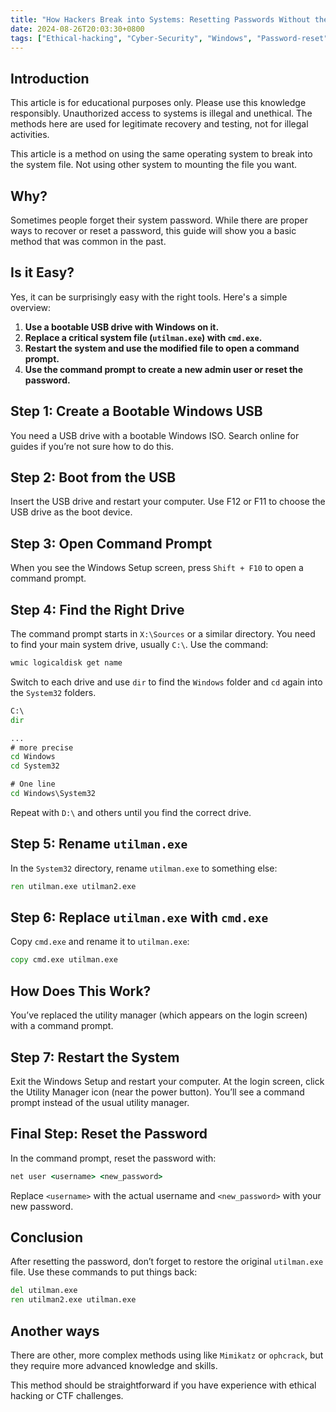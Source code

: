 ```yaml
---
title: "How Hackers Break into Systems: Resetting Passwords Without the Old One"
date: 2024-08-26T20:03:30+0800
tags: ["Ethical-hacking", "Cyber-Security", "Windows", "Password-reset"]
---
```


## Introduction

This article is for educational purposes only. Please use this knowledge responsibly. Unauthorized access to systems is illegal and unethical. The methods here are used for legitimate recovery and testing, not for illegal activities.

This article is a method on using the same operating system to break into the system file. Not using other system to mounting the file you want.

## Why?

Sometimes people forget their system password. While there are proper ways to recover or reset a password, this guide will show you a basic method that was common in the past.

## Is it Easy?

Yes, it can be surprisingly easy with the right tools. Here's a simple overview:

1. **Use a bootable USB drive with Windows on it.**
2. **Replace a critical system file (`utilman.exe`) with `cmd.exe`.**
3. **Restart the system and use the modified file to open a command prompt.**
4. **Use the command prompt to create a new admin user or reset the password.**

## Step 1: Create a Bootable Windows USB

You need a USB drive with a bootable Windows ISO. Search online for guides if you’re not sure how to do this.

## Step 2: Boot from the USB

Insert the USB drive and restart your computer. Use F12 or F11 to choose the USB drive as the boot device.

## Step 3: Open Command Prompt

When you see the Windows Setup screen, press `Shift + F10` to open a command prompt.

## Step 4: Find the Right Drive

The command prompt starts in `X:\Sources` or a similar directory. You need to find your main system drive, usually `C:\`. Use the command:

```cmd
wmic logicaldisk get name
```

Switch to each drive and use `dir` to find the `Windows` folder and `cd` again into the `System32` folders. 

```cmd
C:\
dir

...
# more precise
cd Windows
cd System32

# One line
cd Windows\System32
```

Repeat with `D:\` and others until you find the correct drive.

## Step 5: Rename `utilman.exe`

In the `System32` directory, rename `utilman.exe` to something else:

```cmd
ren utilman.exe utilman2.exe
```

## Step 6: Replace `utilman.exe` with `cmd.exe`

Copy `cmd.exe` and rename it to `utilman.exe`:

```cmd
copy cmd.exe utilman.exe
```

## How Does This Work?

You’ve replaced the utility manager (which appears on the login screen) with a command prompt. 

## Step 7: Restart the System

Exit the Windows Setup and restart your computer. At the login screen, click the Utility Manager icon (near the power button). You’ll see a command prompt instead of the usual utility manager.

## Final Step: Reset the Password

In the command prompt, reset the password with:

```cmd
net user <username> <new_password>
```

Replace `<username>` with the actual username and `<new_password>` with your new password.

## Conclusion

After resetting the password, don’t forget to restore the original `utilman.exe` file. Use these commands to put things back:

```cmd
del utilman.exe
ren utilman2.exe utilman.exe
```

## Another ways

There are other, more complex methods using like `Mimikatz` or `ophcrack`, but they require more advanced knowledge and skills.

This method should be straightforward if you have experience with ethical hacking or CTF challenges.
